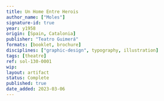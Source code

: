 ```yaml
---
title: Un Home Entre Herois
author_name: ["Moles"]
signature-id: true
year: y1958
origin: [Spain, Catalonia]
publisher: "Teatro Guimerá"
formats: [booklet, brochure]
disciplines: ["graphic-design", typography, illustration]
tags: [theatre]
ref: sol-130-0001
wip:
layout: artifact
status: Complete
published: true
date_added: 2023-03-06
---
```

